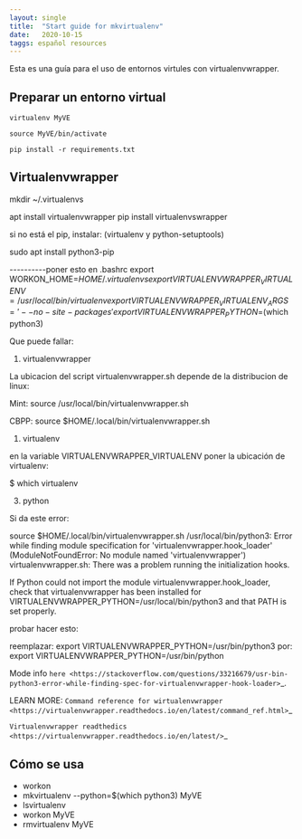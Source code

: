 ```yaml
---
layout: single
title:  "Start guide for mkvirtualenv"
date:   2020-10-15
taggs: español resources
---
```


Esta es una guía para el uso de entornos virtules con
virtualenvwrapper. 

## Preparar un entorno virtual

``virtualenv MyVE``

``source MyVE/bin/activate``

``pip install -r requirements.txt``



## Virtualenvwrapper

mkdir ~/.virtualenvs

apt install virtualenvwrapper
pip install virtualenvswrapper

si no está el pip, instalar: (virtualenv y python-setuptools)

sudo apt install python3-pip


----------poner esto en .bashrc
export WORKON_HOME=$HOME/.virtualenvs
export VIRTUALENVWRAPPER_VIRTUALENV=/usr/local/bin/virtualenv
export VIRTUALENVWRAPPER_VIRTUALENV_ARGS='--no-site-packages'
export VIRTUALENVWRAPPER_PYTHON=$(which python3)                                                                                      

Que puede fallar:

1) virtualenvwrapper

La ubicacion del script virtualenvwrapper.sh depende de la
distribucion de linux:

Mint:
source /usr/local/bin/virtualenvwrapper.sh

CBPP:
source $HOME/.local/bin/virtualenvwrapper.sh


1) virtualenv

en la variable VIRTUALENVWRAPPER_VIRTUALENV
poner la ubicación de virtualenv:

$ which virtualenv


3) python

Si da este error:

 source $HOME/.local/bin/virtualenvwrapper.sh
/usr/local/bin/python3: Error while finding module specification for 'virtualenvwrapper.hook_loader' (ModuleNotFoundError: No module named 'virtualenvwrapper')
virtualenvwrapper.sh: There was a problem running the initialization hooks.

If Python could not import the module virtualenvwrapper.hook_loader,
check that virtualenvwrapper has been installed for
VIRTUALENVWRAPPER_PYTHON=/usr/local/bin/python3 and that PATH is
set properly.

probar hacer esto:

reemplazar:
export VIRTUALENVWRAPPER_PYTHON=/usr/bin/python3
por:
export VIRTUALENVWRAPPER_PYTHON=/usr/bin/python


Mode info `here <https://stackoverflow.com/questions/33216679/usr-bin-python3-error-while-finding-spec-for-virtualenvwrapper-hook-loader>`_.


LEARN MORE:
`Command reference for wirtualenvwrapper <https://virtualenvwrapper.readthedocs.io/en/latest/command_ref.html>`_

`Virtualenvwrapper readthedics <https://virtualenvwrapper.readthedocs.io/en/latest/>`_


## Cómo se usa


* workon
* mkvirtualenv --python=$(which python3) MyVE
* lsvirtualenv
* workon MyVE
* rmvirtualenv MyVE

 
